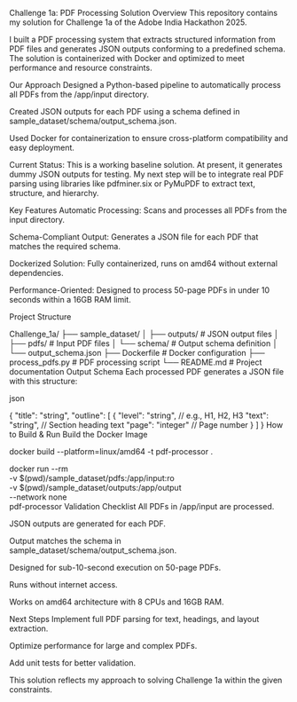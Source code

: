 Challenge 1a: PDF Processing Solution
Overview
This repository contains my solution for Challenge 1a of the Adobe India Hackathon 2025.

I built a PDF processing system that extracts structured information from PDF files and generates JSON outputs conforming to a predefined schema.
The solution is containerized with Docker and optimized to meet performance and resource constraints.

Our Approach
Designed a Python-based pipeline to automatically process all PDFs from the /app/input directory.

Created JSON outputs for each PDF using a schema defined in sample_dataset/schema/output_schema.json.

Used Docker for containerization to ensure cross-platform compatibility and easy deployment.

Current Status:
This is a working baseline solution. At present, it generates dummy JSON outputs for testing.
My next step will be to integrate real PDF parsing using libraries like pdfminer.six or PyMuPDF to extract text, structure, and hierarchy.

Key Features
Automatic Processing: Scans and processes all PDFs from the input directory.

Schema-Compliant Output: Generates a JSON file for each PDF that matches the required schema.

Dockerized Solution: Fully containerized, runs on amd64 without external dependencies.

Performance-Oriented: Designed to process 50-page PDFs in under 10 seconds within a 16GB RAM limit.

Project Structure

Challenge_1a/
├── sample_dataset/
│   ├── outputs/         # JSON output files
│   ├── pdfs/            # Input PDF files
│   └── schema/          # Output schema definition
│       └── output_schema.json
├── Dockerfile           # Docker configuration
├── process_pdfs.py      # PDF processing script
└── README.md            # Project documentation
Output Schema
Each processed PDF generates a JSON file with this structure:

json

{
  "title": "string",
  "outline": [
    {
      "level": "string",    // e.g., H1, H2, H3
      "text": "string",     // Section heading text
      "page": "integer"     // Page number
    }
  ]
}
How to Build & Run
Build the Docker Image

docker build --platform=linux/amd64 -t pdf-processor .


docker run --rm \
  -v $(pwd)/sample_dataset/pdfs:/app/input:ro \
  -v $(pwd)/sample_dataset/outputs:/app/output \
  --network none \
  pdf-processor
Validation Checklist
 All PDFs in /app/input are processed.

 JSON outputs are generated for each PDF.

 Output matches the schema in sample_dataset/schema/output_schema.json.

 Designed for sub-10-second execution on 50-page PDFs.

 Runs without internet access.

 Works on amd64 architecture with 8 CPUs and 16GB RAM.

Next Steps
Implement full PDF parsing for text, headings, and layout extraction.

Optimize performance for large and complex PDFs.

Add unit tests for better validation.

This solution reflects my approach to solving Challenge 1a within the given constraints.
